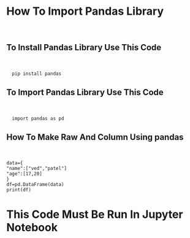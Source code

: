 <h1>How To Import Pandas Library</h1><br>
<h2>To Install Pandas Library Use This Code </h2><br>

      pip install pandas
<h2>To Import Pandas Library Use This Code </h2><br>

      import pandas as pd

<h2>How To Make Raw And Column Using pandas</h2><br>

    data={
    "name":["ved","patel"]
    "age":[17,20]
    }
    df=pd.DataFrame(data)
    print(df)

<h1>This Code Must Be Run In Jupyter Notebook</h1>
